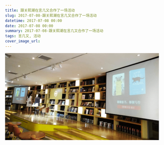 ```yaml
---
title: 跟关熙潮在言几又合作了一场活动
slug: 2017-07-08-跟关熙潮在言几又合作了一场活动
datetime: 2017-07-08 00:00
date: 2017-07-08 00:00
summary: 2017-07-08-跟关熙潮在言几又合作了一场活动
tags: 言几又, 活动
cover_image_url: 
---
```

![10204-4tl7l0qs1rv.png](../assets/2019/09/79524280.png)